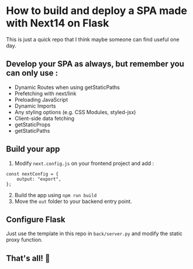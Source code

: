 # How to build and deploy a SPA made with Next14 on Flask
This is just a quick repo that I think maybe someone can find useful one day.

## Develop your SPA as always, but remember you can only use : 
- Dynamic Routes when using getStaticPaths
- Prefetching with next/link
- Preloading JavaScript
- Dynamic Imports
- Any styling options (e.g. CSS Modules, styled-jsx)
- Client-side data fetching
- getStaticProps
- getStaticPaths

## Build your app 
1. Modify `next.config.js` on your frontend project and add :
```
const nextConfig = {
    output: "export",
};
```

2. Build the app using `npm run build`
3. Move the `out` folder to your backend entry point.

## Configure Flask

Just use the template in this repo in `back/server.py` and modify the static proxy function.

## That's all! 👻
